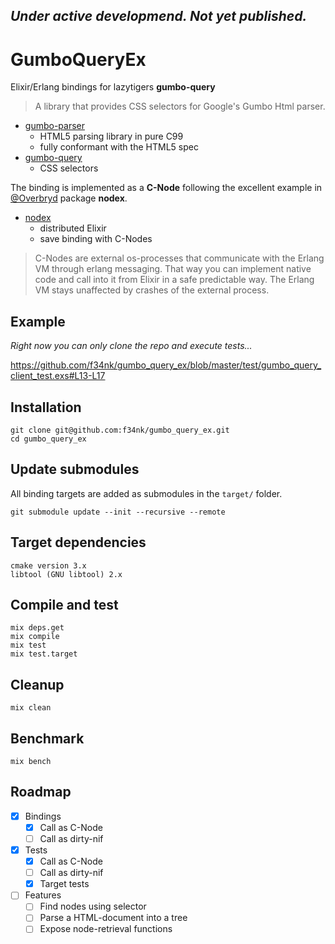## *Under active developmend. Not yet published.*

# GumboQueryEx

Elixir/Erlang bindings for lazytigers **gumbo-query**
>A library that provides CSS selectors for Google's Gumbo Html parser.

- [gumbo-parser](https://github.com/google/gumbo-parser)
	- HTML5 parsing library in pure C99
	- fully conformant with the HTML5 spec
- [gumbo-query](https://github.com/lazytiger/gumbo-query)
	- CSS selectors

The binding is implemented as a **C-Node** following the excellent example in [@Overbryd](https://github.com/Overbryd/nodex) package **nodex**.

- [nodex](https://github.com/Overbryd/nodex)
	- distributed Elixir
	- save binding with C-Nodes

>C-Nodes are external os-processes that communicate with the Erlang VM through erlang messaging. That way you can implement native code and call into it from Elixir in a safe predictable way. The Erlang VM stays unaffected by crashes of the external process.

## Example

*Right now you can only clone the repo and execute tests...*

https://github.com/f34nk/gumbo_query_ex/blob/master/test/gumbo_query_client_test.exs#L13-L17

## Installation

	git clone git@github.com:f34nk/gumbo_query_ex.git
	cd gumbo_query_ex

<!-- If [available in Hex](https://hex.pm/docs/publish), the package can be installed
by adding `gumbo_query_ex` to your list of dependencies in `mix.exs`:

```elixir
def deps do
  [
    {:gumbo_query_ex, "~> 0.1.0"}
  ]
end
```

Documentation can be generated with [ExDoc](https://github.com/elixir-lang/ex_doc)
and published on [HexDocs](https://hexdocs.pm). Once published, the docs can
be found at [https://hexdocs.pm/gumbo_query_ex](https://hexdocs.pm/gumbo_query_ex).
 -->

## Update submodules

All binding targets are added as submodules in the `target/` folder.

	git submodule update --init --recursive --remote

## Target dependencies

	cmake version 3.x
	libtool (GNU libtool) 2.x

## Compile and test

	mix deps.get
	mix compile
	mix test
	mix test.target

## Cleanup

	mix clean

## Benchmark

	mix bench

## Roadmap

- [x] Bindings
	- [x] Call as C-Node
	- [ ] Call as dirty-nif
- [x] Tests
	- [x] Call as C-Node
	- [ ] Call as dirty-nif
	- [x] Target tests
- [ ] Features
	- [ ] Find nodes using selector
	- [ ] Parse a HTML-document into a tree
	- [ ] Expose node-retrieval functions